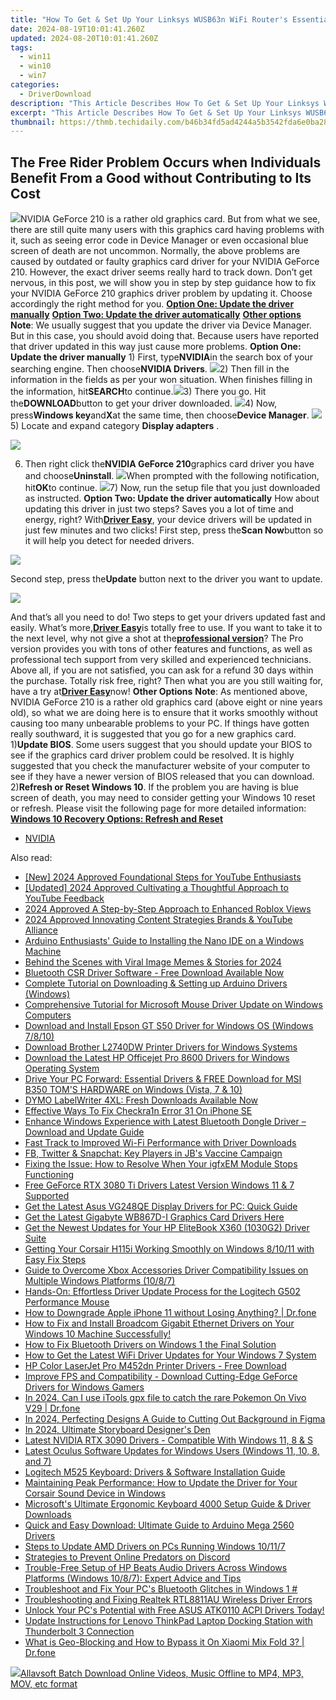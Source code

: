 ```yaml
---
title: "How To Get & Set Up Your Linksys WUSB63n WiFi Router's Essential Drivers: A Comprehensive Manual"
date: 2024-08-19T10:01:41.260Z
updated: 2024-08-20T10:01:41.260Z
tags:
  - win11
  - win10
  - win7
categories:
  - DriverDownload
description: "This Article Describes How To Get & Set Up Your Linksys WUSB63n WiFi Router's Essential Drivers: A Comprehensive Manual"
excerpt: "This Article Describes How To Get & Set Up Your Linksys WUSB63n WiFi Router's Essential Drivers: A Comprehensive Manual"
thumbnail: https://thmb.techidaily.com/b46b34fd5ad4244a5b3542fda6e0ba281358e5c36628241992e02c966a06886d.jpg
---
```


## The Free Rider Problem Occurs when Individuals Benefit From a Good without Contributing to Its Cost

![](https://images.drivereasy.com/wp-content/uploads/2017/01/img_58805a8f5c151.png)NVIDIA GeForce 210 is a rather old graphics card. But from what we see, there are still quite many users with this graphics card having problems with it, such as seeing error code in Device Manager or even occasional blue screen of death are not uncommon. Normally, the above problems are caused by outdated or faulty graphics card driver for your NVIDIA GeForce 210\. However, the exact driver seems really hard to track down. Don’t get nervous, in this post, we will show you in step by step guidance how to fix your NVIDIA GeForce 210 graphics driver problem by updating it. Choose accordingly the right method for you. [**Option One: Update the driver manually**](https://tools.techidaily.com/drivereasy/download/) [**Option Two: Update the driver automatically**](https://tools.techidaily.com/drivereasy/download/) [**Other options**](https://tools.techidaily.com/drivereasy/download/) **Note**: We usually suggest that you update the driver via Device Manager. But in this case, you should avoid doing that. Because users have reported that driver updated in this way just cause more problems.   **Option One: Update the driver manually** 1) First, type**NVIDIA**in the search box of your searching engine. Then choose**NVIDIA Drivers**. ![](https://images.drivereasy.com/wp-content/uploads/2017/01/img_588064470ed8a.png)2) Then fill in the information in the fields as per your won situation. When finishes filling in the information, hit**SEARCH**to continue.![](https://images.drivereasy.com/wp-content/uploads/2017/01/img_588064aea6fc3.png)3) There you go. Hit the**DOWNLOAD**button to get your driver downloaded. ![](https://images.drivereasy.com/wp-content/uploads/2017/01/img_588064d8b7982.png)4) Now, press**Windows key**and**X**at the same time, then choose**Device Manager**. ![](https://images.drivereasy.com/wp-content/uploads/2017/01/img_586b799d15ed0.png) 5)  Locate and expand category **Display adapters** .

![](https://images.drivereasy.com/wp-content/uploads/2017/01/img_5880674cc0d03.png)

6) Then right click the**NVIDIA GeForce 210**graphics card driver you have and choose**Uninstall**. ![](https://images.drivereasy.com/wp-content/uploads/2017/01/img_5880677fce3e1.png)When prompted with the following notification, hit**OK**to continue. ![](https://images.drivereasy.com/wp-content/uploads/2017/01/img_588067d0d7eb3.png)7) Now, run the setup file that you just downloaded as instructed.   **Option Two: Update the driver automatically** How about updating this driver in just two steps? Saves you a lot of time and energy, right? With[**Driver Easy**](https://tools.techidaily.com/drivereasy/download/), your device drivers will be updated in just few minutes and two clicks! First step, press the**Scan Now**button so it will help you detect for needed drivers.

![](https://images.drivereasy.com/wp-content/uploads/2017/04/img_58e8a76451b83.png)

 Second step, press the**Update** button next to the driver you want to update.

![](https://images.drivereasy.com/wp-content/uploads/2017/04/img_58e8a75c9f05d.jpg)

And that’s all you need to do! Two steps to get your drivers updated fast and easily. What’s more,[**Driver Easy**](https://tools.techidaily.com/drivereasy/download/)is totally free to use. If you want to take it to the next level, why not give a shot at the[**professional version**](https://tools.techidaily.com/drivereasy/download/)? The Pro version provides you with tons of other features and functions, as well as professional tech support from very skilled and experienced technicians. Above all, if you are not satisfied, you can ask for a refund 30 days within the purchase. Totally risk free, right? Then what you are you still waiting for, have a try at[**Driver Easy**](https://tools.techidaily.com/drivereasy/download/)now!   **Other Options** **Note**: As mentioned above, NVIDIA GeForce 210 is a rather old graphics card (above eight or nine years old), so what we are doing here is to ensure that it works smoothly without causing too many unbearable problems to your PC. If things have gotten really southward, it is suggested that you go for a new graphics card. 1)**Update BIOS**. Some users suggest that you should update your BIOS to see if the graphics card driver problem could be resolved. It is highly suggested that you check the manufacturer website of your computer to see if they have a newer version of BIOS released that you can download. 2)**Refresh or Reset Windows 10**. If the problem you are having is blue screen of death, you may need to consider getting your Windows 10 reset or refresh. Please visit the following page for more detailed information: [**Windows 10 Recovery Options: Refresh and Reset**](https://tools.techidaily.com/drivereasy/download/)

* [NVIDIA](https://tools.techidaily.com/drivereasy/download/)

<ins class="adsbygoogle"
     style="display:block"
     data-ad-format="autorelaxed"
     data-ad-client="ca-pub-7571918770474297"
     data-ad-slot="1223367746"></ins>



<ins class="adsbygoogle"
     style="display:block"
     data-ad-client="ca-pub-7571918770474297"
     data-ad-slot="8358498916"
     data-ad-format="auto"
     data-full-width-responsive="true"></ins>

<span class="atpl-alsoreadstyle">Also read:</span>
<div><ul>
<li><a href="https://eaxpv-info.techidaily.com/new-2024-approved-foundational-steps-for-youtube-enthusiasts/"><u>[New] 2024 Approved  Foundational Steps for YouTube Enthusiasts</u></a></li>
<li><a href="https://fox-info.techidaily.com/updated-2024-approved-cultivating-a-thoughtful-approach-to-youtube-feedback/"><u>[Updated] 2024 Approved  Cultivating a Thoughtful Approach to YouTube Feedback</u></a></li>
<li><a href="https://extra-information.techidaily.com/2024-approved-a-step-by-step-approach-to-enhanced-roblox-views/"><u>2024 Approved  A Step-by-Step Approach to Enhanced Roblox Views</u></a></li>
<li><a href="https://some-knowledge.techidaily.com/2024-approved-innovating-content-strategies-brands-and-youtube-alliance/"><u>2024 Approved  Innovating Content Strategies  Brands & YouTube Alliance</u></a></li>
<li><a href="https://win-dash.techidaily.com/arduino-enthusiasts-guide-to-installing-the-nano-ide-on-a-windows-machine/"><u>Arduino Enthusiasts' Guide to Installing the Nano IDE on a Windows Machine</u></a></li>
<li><a href="https://article-helps.techidaily.com/behind-the-scenes-with-viral-image-memes-and-stories-for-2024/"><u>Behind the Scenes with Viral Image Memes & Stories for 2024</u></a></li>
<li><a href="https://win-dash.techidaily.com/bluetooth-csr-driver-software-free-download-available-now/"><u>Bluetooth CSR Driver Software - Free Download Available Now</u></a></li>
<li><a href="https://win-dash.techidaily.com/complete-tutorial-on-downloading-and-setting-up-arduino-drivers-windows/"><u>Complete Tutorial on Downloading & Setting up Arduino Drivers (Windows)</u></a></li>
<li><a href="https://win-dash.techidaily.com/comprehensive-tutorial-for-microsoft-mouse-driver-update-on-windows-computers/"><u>Comprehensive Tutorial for Microsoft Mouse Driver Update on Windows Computers</u></a></li>
<li><a href="https://win-dash.techidaily.com/download-and-install-epson-gt-s50-driver-for-windows-os-windows-7810/"><u>Download and Install Epson GT S50 Driver for Windows OS (Windows 7/8/10)</u></a></li>
<li><a href="https://win-dash.techidaily.com/download-brother-l2740dw-printer-drivers-for-windows-systems/"><u>Download Brother L2740DW Printer Drivers for Windows Systems</u></a></li>
<li><a href="https://win-dash.techidaily.com/download-the-latest-hp-officejet-pro-8600-drivers-for-windows-operating-system/"><u>Download the Latest HP Officejet Pro 8600 Drivers for Windows Operating System</u></a></li>
<li><a href="https://win-dash.techidaily.com/drive-your-pc-forward-essential-drivers-and-free-download-for-msi-b350-toms-hardware-on-windows-vista-7-and-10/"><u>Drive Your PC Forward: Essential Drivers & FREE Download for MSI B350 TOM'S HARDWARE on Windows (Vista, 7 & 10)</u></a></li>
<li><a href="https://win-dash.techidaily.com/1722969958610-dymo-labelwriter-4xl-fresh-downloads-available-now/"><u>DYMO LabelWriter 4XL: Fresh Downloads Available Now</u></a></li>
<li><a href="https://activate-lock.techidaily.com/effective-ways-to-fix-checkra1n-error-31-on-iphone-se-by-drfone-ios/"><u>Effective Ways To Fix Checkra1n Error 31 On iPhone SE</u></a></li>
<li><a href="https://win-dash.techidaily.com/enhance-windows-experience-with-latest-bluetooth-dongle-driver-download-and-update-guide/"><u>Enhance Windows Experience with Latest Bluetooth Dongle Driver – Download and Update Guide</u></a></li>
<li><a href="https://win-dash.techidaily.com/fast-track-to-improved-wi-fi-performance-with-driver-downloads/"><u>Fast Track to Improved Wi-Fi Performance with Driver Downloads</u></a></li>
<li><a href="https://facebook.techidaily.com/fb-twitter-and-snapchat-key-players-in-jbs-vaccine-campaign/"><u>FB, Twitter & Snapchat: Key Players in JB's Vaccine Campaign</u></a></li>
<li><a href="https://win-dash.techidaily.com/fixing-the-issue-how-to-resolve-when-your-igfxem-module-stops-functioning/"><u>Fixing the Issue: How to Resolve When Your igfxEM Module Stops Functioning</u></a></li>
<li><a href="https://win-dash.techidaily.com/free-geforce-rtx-3080-ti-drivers-latest-version-windows-11-and-7-supported/"><u>Free GeForce RTX 3080 Ti Drivers Latest Version Windows 11 & 7 Supported</u></a></li>
<li><a href="https://win-dash.techidaily.com/get-the-latest-asus-vg248qe-display-drivers-for-pc-quick-guide/"><u>Get the Latest Asus VG248QE Display Drivers for PC: Quick Guide</u></a></li>
<li><a href="https://win-dash.techidaily.com/get-the-latest-gigabyte-wb867d-i-graphics-card-drivers-here/"><u>Get the Latest Gigabyte WB867D-I Graphics Card Drivers Here</u></a></li>
<li><a href="https://win-dash.techidaily.com/get-the-newest-updates-for-your-hp-elitebook-x360-1030g2-driver-suite/"><u>Get the Newest Updates for Your HP EliteBook X360 (1030G2) Driver Suite</u></a></li>
<li><a href="https://win-dash.techidaily.com/getting-your-corsair-h115i-working-smoothly-on-windows-81011-with-easy-fix-steps/"><u>Getting Your Corsair H115i Working Smoothly on Windows 8/10/11 with Easy Fix Steps</u></a></li>
<li><a href="https://win-dash.techidaily.com/guide-to-overcome-xbox-accessories-driver-compatibility-issues-on-multiple-windows-platforms-1087/"><u>Guide to Overcome Xbox Accessories Driver Compatibility Issues on Multiple Windows Platforms (10/8/7)</u></a></li>
<li><a href="https://win-dash.techidaily.com/hands-on-effortless-driver-update-process-for-the-logitech-g502-performance-mouse/"><u>Hands-On: Effortless Driver Update Process for the Logitech G502 Performance Mouse</u></a></li>
<li><a href="https://techidaily.com/how-to-downgrade-apple-iphone-11-without-losing-anything-drfone-by-drfone-ios-system-repair-ios-system-repair/"><u>How to Downgrade Apple iPhone 11 without Losing Anything? | Dr.fone</u></a></li>
<li><a href="https://win-dash.techidaily.com/1722963068719-how-to-fix-and-install-broadcom-gigabit-ethernet-drivers-on-your-windows-10-machine-successfully/"><u>How to Fix and Install Broadcom Gigabit Ethernet Drivers on Your Windows 10 Machine Successfully!</u></a></li>
<li><a href="https://win-dash.techidaily.com/how-to-fix-bluetooth-drivers-on-windows-1-the-final-solution/"><u>How to Fix Bluetooth Drivers on Windows 1 the Final Solution</u></a></li>
<li><a href="https://win-dash.techidaily.com/how-to-get-the-latest-wifi-driver-updates-for-your-windows-7-system/"><u>How to Get the Latest WiFi Driver Updates for Your Windows 7 System</u></a></li>
<li><a href="https://win-dash.techidaily.com/hp-color-laserjet-pro-m452dn-printer-drivers-free-download/"><u>HP Color LaserJet Pro M452dn Printer Drivers - Free Download</u></a></li>
<li><a href="https://win-dash.techidaily.com/improve-fps-and-compatibility-download-cutting-edge-geforce-drivers-for-windows-gamers/"><u>Improve FPS and Compatibility - Download Cutting-Edge GeForce Drivers for Windows Gamers</u></a></li>
<li><a href="https://change-location.techidaily.com/in-2024-can-i-use-itools-gpx-file-to-catch-the-rare-pokemon-on-vivo-v29-drfone-by-drfone-virtual-android/"><u>In 2024, Can I use iTools gpx file to catch the rare Pokemon On Vivo V29 | Dr.fone</u></a></li>
<li><a href="https://extra-skills.techidaily.com/in-2024-perfecting-designs-a-guide-to-cutting-out-background-in-figma/"><u>In 2024, Perfecting Designs  A Guide to Cutting Out Background in Figma</u></a></li>
<li><a href="https://some-guidance.techidaily.com/in-2024-ultimate-storyboard-designers-den/"><u>In 2024, Ultimate Storyboard Designer's Den</u></a></li>
<li><a href="https://win-dash.techidaily.com/latest-nvidia-rtx-3090-drivers-compatible-with-windows-11-8-and-s/"><u>Latest NVIDIA RTX 3090 Drivers - Compatible With Windows 11, 8 & S</u></a></li>
<li><a href="https://win-dash.techidaily.com/latest-oculus-software-updates-for-windows-users-windows-11-10-8-and-7/"><u>Latest Oculus Software Updates for Windows Users (Windows 11, 10, 8, and 7)</u></a></li>
<li><a href="https://win-dash.techidaily.com/logitech-m525-keyboard-drivers-and-software-installation-guide/"><u>Logitech M525 Keyboard: Drivers & Software Installation Guide</u></a></li>
<li><a href="https://win-dash.techidaily.com/maintaining-peak-performance-how-to-update-the-driver-for-your-corsair-sound-device-in-windows/"><u>Maintaining Peak Performance: How to Update the Driver for Your Corsair Sound Device in Windows</u></a></li>
<li><a href="https://win-dash.techidaily.com/microsofts-ultimate-ergonomic-keyboard-4000-setup-guide-and-driver-downloads/"><u>Microsoft's Ultimate Ergonomic Keyboard 4000 Setup Guide & Driver Downloads</u></a></li>
<li><a href="https://win-dash.techidaily.com/quick-and-easy-download-ultimate-guide-to-arduino-mega-2560-drivers/"><u>Quick and Easy Download: Ultimate Guide to Arduino Mega 2560 Drivers</u></a></li>
<li><a href="https://win-dash.techidaily.com/steps-to-update-amd-drivers-on-pcs-running-windows-10117/"><u>Steps to Update AMD Drivers on PCs Running Windows 10/11/7</u></a></li>
<li><a href="https://games-able.techidaily.com/strategies-to-prevent-online-predators-on-discord/"><u>Strategies to Prevent Online Predators on Discord</u></a></li>
<li><a href="https://win-dash.techidaily.com/trouble-free-setup-of-hp-beats-audio-drivers-across-windows-platforms-windows-1087-expert-advice-and-tips/"><u>Trouble-Free Setup of HP Beats Audio Drivers Across Windows Platforms (Windows 10/8/7): Expert Advice and Tips</u></a></li>
<li><a href="https://win-dash.techidaily.com/1722976842894-troubleshoot-and-fix-your-pcs-bluetooth-glitches-in-windows-1/"><u>Troubleshoot and Fix Your PC's Bluetooth Glitches in Windows 1 #</u></a></li>
<li><a href="https://win-dash.techidaily.com/troubleshooting-and-fixing-realtek-rtl8811au-wireless-driver-errors/"><u>Troubleshooting and Fixing Realtek RTL8811AU Wireless Driver Errors</u></a></li>
<li><a href="https://win-dash.techidaily.com/unlock-your-pcs-potential-with-free-asus-atk0110-acpi-drivers-today/"><u>Unlock Your PC's Potential with Free ASUS ATK0110 ACPI Drivers Today!</u></a></li>
<li><a href="https://win-dash.techidaily.com/update-instructions-for-lenovo-thinkpad-laptop-docking-station-with-thunderbolt-3-connection/"><u>Update Instructions for Lenovo ThinkPad Laptop Docking Station with Thunderbolt 3 Connection</u></a></li>
<li><a href="https://fake-location.techidaily.com/what-is-geo-blocking-and-how-to-bypass-it-on-xiaomi-mix-fold-3-drfone-by-drfone-virtual-android/"><u>What is Geo-Blocking and How to Bypass it On Xiaomi Mix Fold 3? | Dr.fone</u></a></li>
</ul></div>

<!-- affiliate ads begin -->
<a href="https://secure.2checkout.com/order/checkout.php?PRODS=4631056&QTY=1&AFFILIATE=108875&CART=1"><img src="https://secure.avangate.com/images/merchant/997e65474a248252883b485717f7d098/products/buy-windows.png" border="0">Allavsoft Batch Download Online Videos, Music Offline to MP4, MP3, MOV, etc format </a>
<!-- affiliate ads end -->
